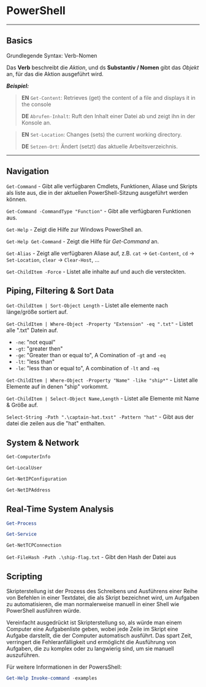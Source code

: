 # PowerShell

---

## Basics

Grundlegende Syntax: Verb-Nomen

Das **Verb** beschreibt die *Aktion*, und ds **Substantiv / Nomen** gibt das *Objekt* an, für das die Aktion ausgeführt wird.

***Beispiel:***

> **EN** `Get-Content`: Retrieves (get) the content of a file and displays it in the console
>
> **DE** `Abrufen-Inhalt`: Ruft den Inhalt einer Datei ab und zeigt ihn in der Konsole an.

> **EN** `Set-Location`: Changes (sets) the current working directory.
>
> **DE** `Setzen-Ort`: Ändert (setzt) das aktuelle Arbeitsverzeichnis.
 

---

## Navigation

`Get-Command` - Gibt alle verfügbaren Cmdlets, Funktionen, Aliase und Skripts als liste aus, die in der aktuellen PowerShell-Sitzung ausgeführt werden können.

`Get-Command -CommandType "Function"` - Gibt alle verfügbaren Funktionen aus.

`Get-Help` - Zeigt die Hilfe zur Windows PowerShell an.

`Get-Help Get-Command` - Zeigt die Hilfe für *Get-Command* an.

`Get-Alias` - Zeigt alle verfügbaren Aliase auf, z.B. `cat` -> `Get-Content`, `cd` -> `Set-Location`, `clear` -> `Clear-Host`, ...

`Get-ChildItem -Force` - Listet alle inhalte auf und auch die versteckten.

## Piping, Filtering & Sort Data

`Get-ChildItem | Sort-Object Length` - Listet alle elemente nach länge/größe sortiert auf.

`Get-ChildItem | Where-Object -Property "Extension" -eq ".txt"` - Listet alle ".txt" Datein auf.

- `-ne`: "not equal"
- `-gt`: "greater then"
- `-ge`: "Greater than or equal to", A Comination of `-gt` and `-eq`
- `-lt`: "less than"
- `-le`: "less than or equal to", A combination of `-lt` and `-eq`

`Get-ChildItem | Where-Object -Property "Name" -like "ship*"` - Listet alle Elemente auf in denen "ship" vorkommt.

`Get-ChildItem | Select-Object Name,Length` - Listet alle Elemente mit Name & Größe auf.

`Select-String -Path ".\captain-hat.txst" -Pattern "hat"` - Gibt aus der datei die zeilen aus die "hat" enthalten.

## System & Network

```powershell
Get-ComputerInfo

Get-LocalUser

Get-NetIPConfiguration

Get-NetIPAddress
```

## Real-Time System Analysis

```powershell
Get-Process

Get-Service

Get-NetTCPConnection 
```


`Get-FileHash -Path .\ship-flag.txt` - Gibt den Hash der Datei aus


## Scripting

Skripterstellung ist der Prozess des Schreibens und Ausführens einer Reihe von Befehlen in einer Textdatei, die als Skript bezeichnet wird, um Aufgaben zu automatisieren, die man normalerweise manuell in einer Shell wie PowerShell ausführen würde.

Vereinfacht ausgedrückt ist Skripterstellung so, als würde man einem Computer eine Aufgabenliste geben, wobei jede Zeile im Skript eine Aufgabe darstellt, die der Computer automatisch ausführt. Das spart Zeit, verringert die Fehleranfälligkeit und ermöglicht die Ausführung von Aufgaben, die zu komplex oder zu langwierig sind, um sie manuell auszuführen.

Für weitere Informationen in der PowersShell:

```powershell
Get-Help Invoke-command -examples
```



